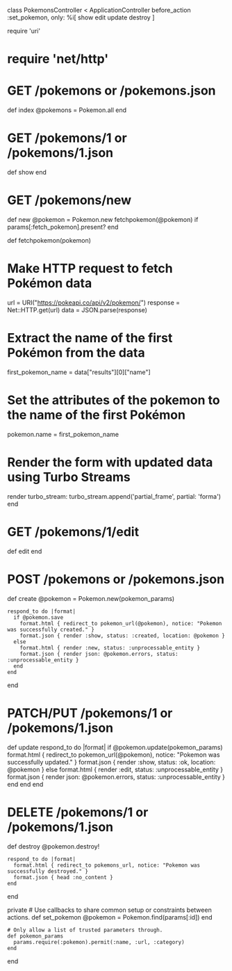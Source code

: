 class PokemonsController < ApplicationController
  before_action :set_pokemon, only: %i[ show edit update destroy ]

require 'uri'
# require 'net/http'

  # GET /pokemons or /pokemons.json
  def index
    @pokemons = Pokemon.all
  end

  # GET /pokemons/1 or /pokemons/1.json
  def show
  end

  # GET /pokemons/new
def new
  @pokemon = Pokemon.new
  fetchpokemon(@pokemon) if params[:fetch_pokemon].present?
end

def fetchpokemon(pokemon)
  # Make HTTP request to fetch Pokémon data
  url = URI("https://pokeapi.co/api/v2/pokemon/")
  response = Net::HTTP.get(url)
  data = JSON.parse(response)

  # Extract the name of the first Pokémon from the data
  first_pokemon_name = data["results"][0]["name"]

  # Set the attributes of the pokemon to the name of the first Pokémon
  pokemon.name = first_pokemon_name

  # Render the form with updated data using Turbo Streams
  render turbo_stream: turbo_stream.append('partial_frame', partial: 'forma')
end

  # GET /pokemons/1/edit
  def edit
  end

  # POST /pokemons or /pokemons.json
  def create
    @pokemon = Pokemon.new(pokemon_params)

    respond_to do |format|
      if @pokemon.save
        format.html { redirect_to pokemon_url(@pokemon), notice: "Pokemon was successfully created." }
        format.json { render :show, status: :created, location: @pokemon }
      else
        format.html { render :new, status: :unprocessable_entity }
        format.json { render json: @pokemon.errors, status: :unprocessable_entity }
      end
    end
  end

  # PATCH/PUT /pokemons/1 or /pokemons/1.json
  def update
    respond_to do |format|
      if @pokemon.update(pokemon_params)
        format.html { redirect_to pokemon_url(@pokemon), notice: "Pokemon was successfully updated." }
        format.json { render :show, status: :ok, location: @pokemon }
      else
        format.html { render :edit, status: :unprocessable_entity }
        format.json { render json: @pokemon.errors, status: :unprocessable_entity }
      end
    end
  end

  # DELETE /pokemons/1 or /pokemons/1.json
  def destroy
    @pokemon.destroy!

    respond_to do |format|
      format.html { redirect_to pokemons_url, notice: "Pokemon was successfully destroyed." }
      format.json { head :no_content }
    end
  end

  private
    # Use callbacks to share common setup or constraints between actions.
    def set_pokemon
      @pokemon = Pokemon.find(params[:id])
    end

    # Only allow a list of trusted parameters through.
    def pokemon_params
      params.require(:pokemon).permit(:name, :url, :category)
    end
end
